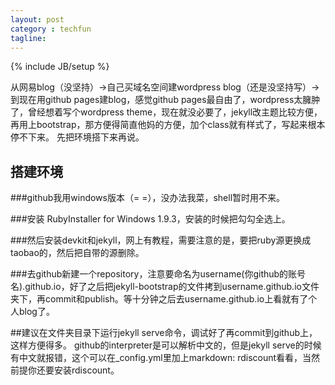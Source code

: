 ```yaml
---
layout: post
category : techfun
tagline:
---
```

{% include JB/setup %}

从网易blog（没坚持）->自己买域名空间建wordpress blog（还是没坚持写）-> 到现在用github pages建blog，感觉github pages最自由了，wordpress太臃肿了，曾经想着写个wordpress theme，现在就没必要了，jekyll改主题比较方便，再用上bootstrap，那方便得简直他妈的方便，加个class就有样式了，写起来根本停不下来。
先把环境搭下来再说。

## 搭建环境

###github我用windows版本（= =），没办法我菜，shell暂时用不来。

###安装 RubyInstaller for Windows 1.9.3，安装的时候把勾勾全选上。

###然后安装devkit和jekyll，网上有教程，需要注意的是，要把ruby源更换成taobao的，然后把自带的源删除。

###去github新建一个repository，注意要命名为username(你github的账号名).github.io，好了之后把jekyll-bootstrap的文件拷到username.github.io文件夹下，再commit和publish。等十分钟之后去username.github.io上看就有了个人blog了。


##建议在文件夹目录下运行jekyll serve命令，调试好了再commit到github上，这样方便得多。
github的interpreter是可以解析中文的，但是jekyll serve的时候有中文就报错，这个可以在_config.yml里加上markdown: rdiscount看看，当然前提你还要安装rdiscount。
